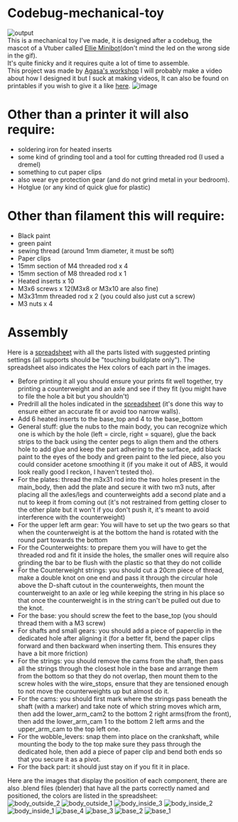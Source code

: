 # Codebug-mechanical-toy
![output](https://github.com/user-attachments/assets/8ce210df-0a5d-4618-8c96-c8a1c9fd301b)   
This is a mechanical toy I've made, it is designed after a codebug, the mascot of a Vtuber called [Ellie Minibot](https://www.twitch.tv/ellie_minibot)(don't mind the led on the wrong side in the gif).  
It's quite finicky and it requires quite a lot of time to assemble.  
This project was made by [Agasa's workshop](https://www.youtube.com/@agasa_workshop) I will probably make a video about how I designed it but I suck at making videos, It can also be found on printables if you wish to give it a like [here](https://www.printables.com/model/1171872-codebug-mechanical-toy-from-ellie-minibot). 
![image](https://github.com/user-attachments/assets/e55accc7-12cd-431a-b5d9-c0f835c8e7ae)



# Other than a printer it will also require: 
- soldering iron for heated inserts
- some kind of grinding tool and a tool for cutting threaded rod (I used a dremel)
- something to cut paper clips
- also wear eye protection gear (and do not grind metal in your bedroom).
- Hotglue (or any kind of quick glue for plastic)  

# Other than filament this will require:
- Black paint
- green paint
- sewing thread (around 1mm diameter, it must be soft)
- Paper clips
- 15mm section of M4 threaded rod x 4 
- 15mm section of M8 threaded rod x 1 
- Heated inserts x 10
- M3x6 screws x 12(M3x8 or M3x10 are also fine)
- M3x31mm threaded rod x 2 (you could also just cut a screw)
- M3 nuts x 4

# Assembly
Here is a [spreadsheet](https://docs.google.com/spreadsheets/d/17TNqPtdITjP4wfICJyDFUxXSGkCXKZ_BBH0YAckLzc4/edit?usp=sharing) with all the parts listed with suggested printing settings (all supports should be "touching buildplate only").
The spreadsheet also indicates the Hex colors of each part in the images.
- Before printing it all you should ensure your prints fit well together, try printing a counterweight and an axle and see if they fit (you might have to file the hole a bit but you shouldn't)
- Predrill all the holes indicated in the [spreadsheet](https://docs.google.com/spreadsheets/d/17TNqPtdITjP4wfICJyDFUxXSGkCXKZ_BBH0YAckLzc4/edit?usp=sharing) (it's done this way to ensure either an accurate fit or avoid too narrow walls).  
- Add 6 heated inserts to the base_top and 4 to the base_bottom
- General stuff: glue the nubs to the main body, you can recognize which one is which by the hole (left  = circle, right = square), glue the back strips to the back using the center pegs to align them and the others hole to add glue and keep the part adhering to the surface, add black paint to the eyes of the body and green paint to the led piece, also you could consider acetone smoothing it (if you make it out of ABS, it would look really good I reckon, I haven't tested tho).
- For the plates: thread the m3x31 rod into the two holes present in the main_body, then add the plate and secure it with two m3 nuts, after placing all the axles/legs and counterweights add a second plate and a nut to keep it from coming out (it's not restrained from getting closer to the other plate but it won't if you don't push it, it's meant to avoid interference with the counterweight)
- For the upper left arm gear: You will have to set up the two gears so that when the counterweight is at the bottom the hand is rotated with the round part towards the bottom 
- For the Counterweights: to prepare them you will have to get the threaded rod and fit it inside the holes, the smaller ones will require also grinding the bar to be flush with the plastic so that they do not collide
- For the Counterweight strings: you should cut a 20cm piece of thread, make a double knot on one end and pass it through the circular hole above the D-shaft cutout in the counterweights, then mount the counterweight to an axle or leg while keeping the string in his place so that once the counterweight is in the string can't be pulled out due to the knot.  
- For the base: you should screw the feet to the base_top (you should thread them with a M3 screw)  
- For shafts and small gears: you should add a piece of paperclip in the dedicated hole after aligning it (for a better fit, bend the paper clips forward and then backward when inserting them. This ensures they have a bit more friction)
- For the strings: you should remove the cams from the shaft, then pass all the strings through the closest hole in the base and arrange them from the bottom so that they do not overlap, then mount them to the screw holes with the wire_stops, ensure that they are tensioned enough to not move the counterweights up but almost do it.
- For the cams: you should first mark where the strings pass beneath the shaft (with a marker) and take note of which string moves which arm, then add the lower_arm_cam2 to the bottom 2 right arms(from the front), then add the lower_arm_cam 1 to the bottom 2 left arms and the upper_arm_cam to the top left one.     
- For the wobble_levers: snap them into place on the crankshaft, while mounting the body to the top make sure they pass through the dedicated hole, then add a piece of paper clip and bend both ends so that you secure it as a pivot.
- For the back part: it should just stay on if you fit it in place.


Here are the images that display the position of each component, there are also .blend files (blender) that have all the parts correctly named and positioned, the colors are listed in the spreadsheet:   
![body_outside_2](https://github.com/user-attachments/assets/dab9153a-1d80-4edb-b395-e8d9873776d7)
![body_outside_1](https://github.com/user-attachments/assets/b3bbd652-23bb-4864-9a8d-e75f3769f212)
![body_inside_3](https://github.com/user-attachments/assets/7485d4dd-ed7c-479f-b2c4-60fe240656f4)
![body_inside_2](https://github.com/user-attachments/assets/5d759aec-dc28-4ec1-a128-6d72514b5c80)
![body_inside_1](https://github.com/user-attachments/assets/592e5b9d-2d95-45ee-86e9-64ad4405c577)
![base_4](https://github.com/user-attachments/assets/77f25698-d791-45ce-a7fc-5667482ae5ab)
![base_3](https://github.com/user-attachments/assets/f2586458-870b-4ddb-89c7-d7af7e284f4f)
![base_2](https://github.com/user-attachments/assets/23d70bfe-948c-48c1-9bfa-ad5fa04cf817)
![base_1](https://github.com/user-attachments/assets/83a94d89-a31f-4974-92c8-fe2d65dfae2d)

